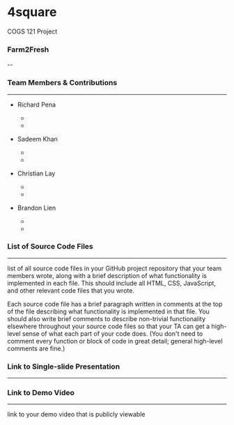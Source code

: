 # 4square
COGS 121 Project


### Farm2Fresh
--

### Team Members & Contributions
---

* Richard Pena

	*
	*

* Sadeem Khan
	
	*
	*
	
* Christian Lay

	*
	*

* Brandon Lien

	*
	*



### List of Source Code Files
---

list of all source code files in your GitHub project repository that your team members wrote, along with a brief description of what functionality is implemented in each file. This should include all HTML, CSS, JavaScript, and other relevant code files that you wrote.

Each source code file has a brief paragraph written in comments at the top of the file describing what functionality is implemented in that file. You should also write brief comments to describe non-trivial functionality elsewhere throughout your source code files so that your TA can get a high-level sense of what each part of your code does. (You don't need to comment every function or block of code in great detail; general high-level comments are fine.)



### Link to Single-slide Presentation
---



### Link to Demo Video
---

link to your demo video that is publicly viewable